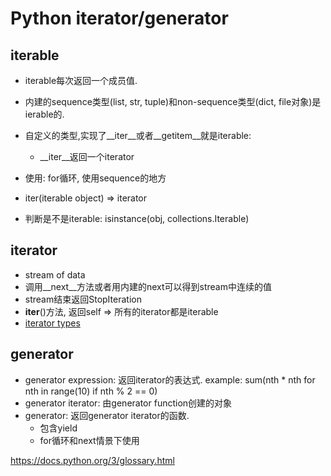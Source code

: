 Python iterator/generator
=========================

## iterable

- iterable每次返回一个成员值.
- 内建的sequence类型(list, str, tuple)和non-sequence类型(dict, file对象)是ierable的. 
- 自定义的类型,实现了__iter__或者__getitem__就是iterable:
  * __iter__返回一个iterator
  
- 使用: for循环, 使用sequence的地方
- iter(iterable object) => iterator
- 判断是不是iterable: isinstance(obj, collections.Iterable)


## iterator

- stream of data
- 调用__next__方法或者用内建的next可以得到stream中连续的值
- stream结束返回StopIteration
- __iter__()方法, 返回self => 所有的iterator都是iterable
- [iterator types](https://docs.python.org/3/library/stdtypes.html#typeiter)

## generator

- generator expression: 返回iterator的表达式. example: sum(nth * nth for nth in range(10) if nth % 2 == 0)
- generator iterator: 由generator function创建的对象
- generator: 返回generator iterator的函数.
  * 包含yield
  * for循环和next情景下使用

https://docs.python.org/3/glossary.html
